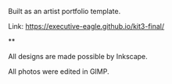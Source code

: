 Built as an artist portfolio template.

Link: https://executive-eagle.github.io/kit3-final/

**

All designs are made possible by Inkscape.

All photos were edited in GIMP.
